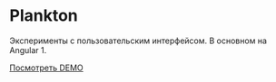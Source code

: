 # Plankton
Эксперименты с пользовательским интерфейсом. В основном на Angular 1.

[Посмотреть DEMO](https://f.pribora.info/angular/plankton/)